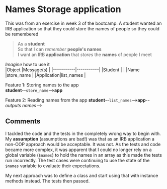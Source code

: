 # Names Storage application
This was from an exercise in week 3 of the bootcamp. A student wanted an IRB application so that they could store the names of people so they could be remembered
  
> As a **student**  
> So that I can _remember_ **people's names**  
> I want an IRB **application** that _stores_ the **names** of people I meet  
  
*Imagine* how to use it  
|Object     |Message(s) |
|-----------|-----------|
|Student    |           |
|Name       |store_name |
|Application|list_names |
  
Feature 1: Storing names to the app  
**student**--`store_name`-->**app**

Feature 2: Reading names from the app
**student**--`list_names`-->**app**--_outputs names_-->

## Comments
I tackled the code and the tests in the completely wrong way to begin with. My **assumption** (assumptions are bad!) was that as an IRB application a non-OOP approach would be acceptable. It was not. As the tests and code became more complex, it was apparent that I could no longer rely on a global variable (`$names`) to hold the names in an array as this made the tests run incorrectly. The test cases were continuing to use the state of the `$names` variable to evaluate their expectations.
  
My next approach was to define a class and start using that with instance methods instead. The tests then passed.